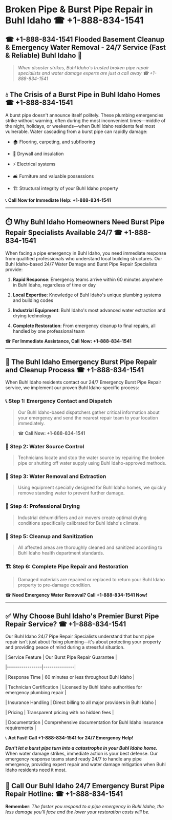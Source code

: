 # Broken Pipe & Burst Pipe Repair in Buhl Idaho ☎ +1-888-834-1541  
## ☎ +1-888-834-1541 Flooded Basement Cleanup & Emergency Water Removal - 24/7 Service (Fast & Reliable) Buhl Idaho 🚨  

> *When disaster strikes, Buhl Idaho's trusted broken pipe repair specialists and water damage experts are just a call away ☎ +1-888-834-1541*  

## 💧 The Crisis of a Burst Pipe in Buhl Idaho Homes ☎ +1-888-834-1541  

A burst pipe doesn't announce itself politely. These plumbing emergencies strike without warning, often during the most inconvenient times—middle of the night, holidays, or weekends—when Buhl Idaho residents feel most vulnerable. Water cascading from a burst pipe can rapidly damage:  

* 🏠 Flooring, carpeting, and subflooring  
* 🧱 Drywall and insulation  
* ⚡ Electrical systems  
* 🛋️ Furniture and valuable possessions  
* 🏗️ Structural integrity of your Buhl Idaho property  

📞 **Call Now for Immediate Help: +1-888-834-1541**  

---  

## ⏱️ Why Buhl Idaho Homeowners Need Burst Pipe Repair Specialists Available 24/7 ☎ +1-888-834-1541  

When facing a pipe emergency in Buhl Idaho, you need immediate response from qualified professionals who understand local building structures. Our Buhl Idaho-based 24/7 Water Damage and Burst Pipe Repair Specialists provide:  

1. **Rapid Response**: Emergency teams arrive within 60 minutes anywhere in Buhl Idaho, regardless of time or day  
2. **Local Expertise**: Knowledge of Buhl Idaho's unique plumbing systems and building codes  
3. **Industrial Equipment**: Buhl Idaho's most advanced water extraction and drying technology  
4. **Complete Restoration**: From emergency cleanup to final repairs, all handled by one professional team  

☎ **For Immediate Assistance, Call Now: +1-888-834-1541**  

---  

## 🔧 The Buhl Idaho Emergency Burst Pipe Repair and Cleanup Process ☎ +1-888-834-1541  

When Buhl Idaho residents contact our 24/7 Emergency Burst Pipe Repair service, we implement our proven Buhl Idaho-specific process:  

### 📞 Step 1: Emergency Contact and Dispatch  
> Our Buhl Idaho-based dispatchers gather critical information about your emergency and send the nearest repair team to your location immediately.  
> ☎ **Call Now: +1-888-834-1541**  

### 🚿 Step 2: Water Source Control  
> Technicians locate and stop the water source by repairing the broken pipe or shutting off water supply using Buhl Idaho-approved methods.  

### 🌊 Step 3: Water Removal and Extraction  
> Using equipment specially designed for Buhl Idaho homes, we quickly remove standing water to prevent further damage.  

### 💨 Step 4: Professional Drying  
> Industrial dehumidifiers and air movers create optimal drying conditions specifically calibrated for Buhl Idaho's climate.  

### 🧼 Step 5: Cleanup and Sanitization  
> All affected areas are thoroughly cleaned and sanitized according to Buhl Idaho health department standards.  

### 🏗️ Step 6: Complete Pipe Repair and Restoration  
> Damaged materials are repaired or replaced to return your Buhl Idaho property to pre-damage condition.  

☎ **Need Emergency Water Removal? Call +1-888-834-1541 Now!**  

---  

## ✅ Why Choose Buhl Idaho's Premier Burst Pipe Repair Service? ☎ +1-888-834-1541  

Our Buhl Idaho 24/7 Pipe Repair Specialists understand that burst pipe repair isn't just about fixing plumbing—it's about protecting your property and providing peace of mind during a stressful situation.  

| Service Feature | Our Burst Pipe Repair Guarantee |  
|-----------------|---------------|  
| Response Time | 60 minutes or less throughout Buhl Idaho |  
| Technician Certification | Licensed by Buhl Idaho authorities for emergency plumbing repair |  
| Insurance Handling | Direct billing to all major providers in Buhl Idaho |  
| Pricing | Transparent pricing with no hidden fees |  
| Documentation | Comprehensive documentation for Buhl Idaho insurance requirements |  

📞 **Act Fast! Call +1-888-834-1541 for 24/7 Emergency Help!**  

***Don't let a burst pipe turn into a catastrophe in your Buhl Idaho home.*** When water damage strikes, immediate action is your best defense. Our emergency response teams stand ready 24/7 to handle any pipe emergency, providing expert repair and water damage mitigation when Buhl Idaho residents need it most.  

## 📱 Call Our Buhl Idaho 24/7 Emergency Burst Pipe Repair Hotline: ☎ +1-888-834-1541  

**Remember**: *The faster you respond to a pipe emergency in Buhl Idaho, the less damage you'll face and the lower your restoration costs will be.*